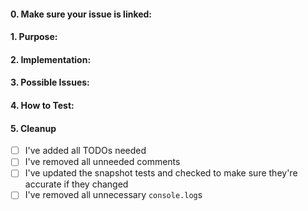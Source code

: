 #### 0. Make sure your issue is linked:
<!-- "closes: #issueNum". See here: https://docs.github.com/en/github/managing-your-work-on-github/linking-a-pull-request-to-an-issue#linking-a-pull-request-to-an-issue-using-a-keyword -->


#### 1. Purpose:
<!-- Give a description of what your component or submission is supposed to do/accomplish. -->



#### 2. Implementation:
<!-- Brief overview of your solution. -->



#### 3. Possible Issues:
<!-- Anything you are unsure of, specifically want others to test. -->



#### 4. How to Test:
<!-- List all steps from pulling your branch, list any files that need to be edited and what specifically needs to be added/removed(include line #), and how to deploy it. -->


#### 5. Cleanup
- [ ] I've added all TODOs needed
- [ ] I've removed all unneeded comments
- [ ] I've updated the snapshot tests and checked to make sure they're accurate if they changed
- [ ] I've removed all unnecessary `console.log`s
